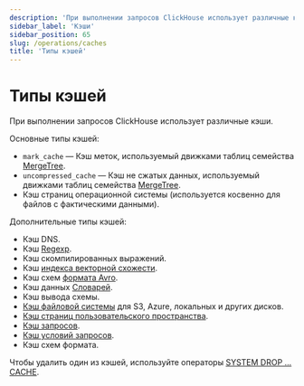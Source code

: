 ```yaml
---
description: 'При выполнении запросов ClickHouse использует различные кэши.'
sidebar_label: 'Кэши'
sidebar_position: 65
slug: /operations/caches
title: 'Типы кэшей'
---
```



# Типы кэшей

При выполнении запросов ClickHouse использует различные кэши.

Основные типы кэшей:

- `mark_cache` — Кэш меток, используемый движками таблиц семейства [MergeTree](../engines/table-engines/mergetree-family/mergetree.md).
- `uncompressed_cache` — Кэш не сжатых данных, используемый движками таблиц семейства [MergeTree](../engines/table-engines/mergetree-family/mergetree.md).
- Кэш страниц операционной системы (используется косвенно для файлов с фактическими данными).

Дополнительные типы кэшей:

- Кэш DNS.
- Кэш [Regexp](../interfaces/formats.md#data-format-regexp).
- Кэш скомпилированных выражений.
- Кэш [индекса векторной схожести](../engines/table-engines/mergetree-family/annindexes.md).
- Кэш схем [формата Avro](../interfaces/formats.md#data-format-avro).
- Кэш данных [Словарей](../sql-reference/dictionaries/index.md).
- Кэш вывода схемы.
- [Кэш файловой системы](storing-data.md) для S3, Azure, локальных и других дисков.
- [Кэш страниц пользовательского пространства](/operations/userspace-page-cache).
- [Кэш запросов](query-cache.md).
- [Кэш условий запросов](query-condition-cache.md).
- Кэш схем формата.

Чтобы удалить один из кэшей, используйте операторы [SYSTEM DROP ... CACHE](../sql-reference/statements/system.md).
